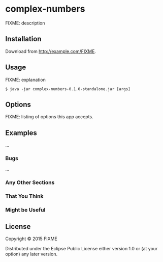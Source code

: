 # complex-numbers

FIXME: description

## Installation

Download from http://example.com/FIXME.

## Usage

FIXME: explanation

    $ java -jar complex-numbers-0.1.0-standalone.jar [args]

## Options

FIXME: listing of options this app accepts.

## Examples

...

### Bugs

...

### Any Other Sections
### That You Think
### Might be Useful

## License

Copyright © 2015 FIXME

Distributed under the Eclipse Public License either version 1.0 or (at
your option) any later version.

